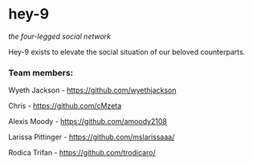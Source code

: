 # hey-9 
*the four-legged social network*

Hey-9 exists to elevate the social situation of our beloved counterparts.

### Team members:

Wyeth Jackson - https://github.com/wyethjackson

Chris - https://github.com/cMzeta 

Alexis Moody - https://github.com/amoody2108

Larissa Pittinger - https://github.com/mslarissaaa/

Rodica Trifan - https://github.com/trodicaro/

